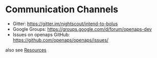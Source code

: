 # Communication Channels

 - Gitter: https://gitter.im/nightscout/intend-to-bolus
 - Google Groups: https://groups.google.com/d/forum/openaps-dev
 - Issues on openaps GitHub: https://github.com/openaps/openaps/issues/

also see [Resources](Resources/resources.md)